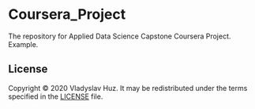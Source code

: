 # Coursera_Project
The repository for Applied Data Science Capstone Coursera Project. Example.

License
-------

Copyright © 2020 Vladyslav Huz. It may be redistributed under the terms specified in the
[LICENSE] file.

[LICENSE]: https://github.com/vhuz/Coursera_Project/edit/master/LICENSE
